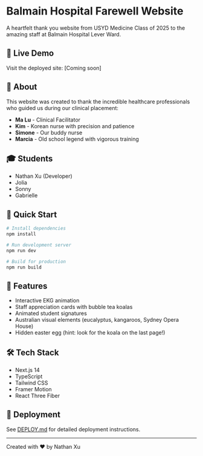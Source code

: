 # Balmain Hospital Farewell Website

A heartfelt thank you website from USYD Medicine Class of 2025 to the amazing staff at Balmain Hospital Lever Ward.

## 🌟 Live Demo
Visit the deployed site: [Coming soon]

## 🏥 About
This website was created to thank the incredible healthcare professionals who guided us during our clinical placement:
- **Ma Lu** - Clinical Facilitator
- **Kim** - Korean nurse with precision and patience
- **Simone** - Our buddy nurse
- **Marcia** - Old school legend with vigorous training

## 🎓 Students
- Nathan Xu (Developer)
- Jolia
- Sonny  
- Gabrielle

## 🚀 Quick Start

```bash
# Install dependencies
npm install

# Run development server
npm run dev

# Build for production
npm run build
```

## 📱 Features
- Interactive EKG animation
- Staff appreciation cards with bubble tea koalas
- Animated student signatures
- Australian visual elements (eucalyptus, kangaroos, Sydney Opera House)
- Hidden easter egg (hint: look for the koala on the last page!)

## 🛠 Tech Stack
- Next.js 14
- TypeScript
- Tailwind CSS
- Framer Motion
- React Three Fiber

## 📄 Deployment
See [DEPLOY.md](./DEPLOY.md) for detailed deployment instructions.

---

Created with ❤️ by Nathan Xu